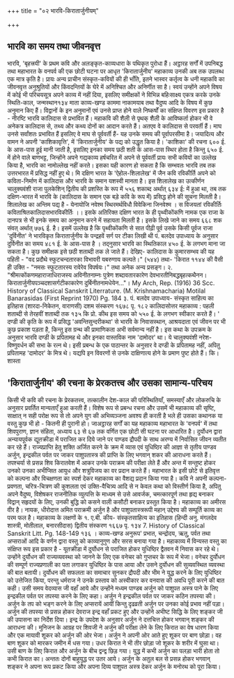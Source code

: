 +++
title = "०२ भारवि-किरातार्जुनीयम्"

+++
## भारवि का समय तथा जीवनवृत्त
भारवि, 'बृहत्त्रयी' के प्रथम कवि और अलङ्कृत-काव्यधारा के पथिकृत पुरोधा हैं। अट्ठारह सर्गों में उपनिबद्ध तथा महाभारत के वनपर्व की एक छोटी घटना पर आधृत 'किरातार्जुनीय' महाकाव्य उनकी अब तक उपलब्ध एक मात्र कृति है। प्रायः अन्य प्राचीन संस्कृत-कवियों की ही भाँति, इतने भास्वर कर्तृत्व के धनी महाकवि का जीवनवृत्त अनुश्रुतियों और किंवदन्तियों के घेरे में अनिश्चित और अनिर्णीत सा है। स्वयं उन्होंने अपने विषय में कोई भी परिचयसूत्र अपने काव्य में नहीं दिया, इसलिए समीक्षकों ने विभिन्न बहिःसाक्ष्य एकत्र करके उनके स्थिति-काल, जन्मस्थान१३४
  माता
काव्य-खण्ड काममा नाकामयाब
तथा वैदुष्य आदि के विषय में कुछ अनुमान किए हैं। विद्वानों के इन अनुमानों एवं उनसे प्राप्त होने वाले निष्कर्षों का संक्षिप्त विवरण इस प्रकार है - नीरष्टि भारवि कालिदास से प्रभावित हैं। महाकवि की शैली से पृथक् शैली के आविष्कर्ता होकर भी वे अनेकत्र कालिदास से, तथ्य और कथ्य दोनों का आदान करते हैं। अतएव वे कालिदास से परवर्ती हैं। माघ उनसे सर्वांशतः प्रभावित हैं इसलिए वे माघ से पूर्ववर्ती हैं- यह उनके समय की पूर्वापरसीमा है। जयादित्य और वामन ने अपनी 'काशिकावृत्ति', में 'किरातार्जुनीय' के पद्य को उद्धृत किया है। 'काशिका' की रचना ६०० ई. के आस-पास हुई मानी जाती है, इसलिए इनका समय छठी शती के आस-पास स्थिर होता है किन्तु ६५० ई. में होने वाले बाणभट्ट, जिन्होंने अपने गद्यकाव्य हर्षचरित में अपने से पूर्ववर्ती प्रायः सभी कवियों का उल्लेख किया है, भारवि का नामोल्लेख नहीं करते। इसका यही कारण हो सकता है कि सम्भवतः भारवि तब तक उत्तरभारत में प्रसिद्ध नहीं हुए थे। मि दक्षिण भारत के 'ऐहोल-शिलालेख' में जैन कवि रविकीर्ति अपने को कविता-निर्माण में कालिदास और भारवि के समान यशस्वी मानता है। इस शिलालेख का उत्कीर्णन चालुक्यवंशी राजा पुलकेशिन् द्वितीय की प्रशस्ति के रूप में ५५६ शकाब्द अर्थात् ६३४ ई: में हुआ था, तब तक दक्षिण-भारत में भारवि के (कालिदास के समान एक बड़े कवि के रूप में) प्रसिद्ध होने की सूचना मिलती है। शिलालेख का अन्तिम पद्य है -
येनायोजि नवेश्म स्थिरमर्थविधौ विवेकिना जिनवेश्म ।
स विजयतां रविकीर्तिः कविताश्रितकालिदासभारविकीर्तिः ।। इसके अतिरिक्त दक्षिण भारत के ही पृथ्वीकोंकणि नामक एक राजा के दानपत्र से भी इनके समय का अनुमान करने में सहायता मिलती है। इसके लिखे जाने का समय ६६८ शक संवत् अर्थात् ७७६ ई. है। इसमें उल्लेख है कि पृथ्वीकोंकणि से सात पीढ़ी पूर्व उसके किसी पूर्वज राजा 'दुर्विनीत' ने भारविकृत किरातार्जुनीय के पन्द्रहवें सर्ग पर टीका लिखी थी पं. बलदेव उपाध्याय के अनुसार दुर्विनीत का समय ४८१ ई. के आस-पास है । तद्नुसार भारवि का स्थितिकाल ४५० ई. के लगभग माना जा सकता है। कुछ समीक्षक इसे छठी शताब्दी तक ले जाते हैं।
देखिए- कालिदास के कुमारसम्भव की यह पहिती - "वद प्रदौथे स्फुटचन्दतारका विभावरी यबरुणाय कल्पते।" (५४४) तथा- 'किरात ११४४ की वैसी ही उक्ति -
"नमसः स्फुटतारस्य रावेरेव विपर्षयः।" तथा अनेक अन्य प्रसङ्ग। २. "श्रीमत्कोंकणमहाराजाधिराजस्य अविनीतनाम्नः पुत्रेण शब्दावतारकारेण देवभारतीनिबद्धबृहत्कथैनन।
किरातार्जुनीयपञ्चदशासर्गटीकाकारेण दुर्बिनीतनामधेयेन..."। My Arch, Rep. (1916) 36 Scc. History of Classical Sanskrit Literrature.
(M. Krishnamacharia) Motilal Banarasidas (First Reprint 1970) Pg. 184 ३. पं. बलदेव उपाध्याय- संस्कृत साहित्य का इतिहास (शारदा-निकेतन, वाराणसी) दशम संस्करण
१६७८ पृ. १८२
कालिदासोत्तर महाकाव्य : पहली शताब्दी से तेरहवीं शताब्दी तक १३५ कि प्रो. कीथ इस समय को ५५० ई. के लगभग स्वीकार करते हैं। ' दण्डी की कृति के रूप में प्रसिद्ध 'अवन्तिसुन्दरीकथा' से भारवि के निवासस्थान, आश्रयदाता एवं जीवन पर भी कुछ प्रकाश पड़ता है, किन्तु इस ग्रन्थ की प्रामाणिकता अभी सर्वमान्य नहीं है। इस कथा के उपक्रम के अनुसार भारवि दण्डी के प्रपितामह थे और इनका वास्तविक नाम 'दामोदर' था। ये चालुक्यवंशी नरेश-विष्णुवर्धन की सभा के रत्न थे। इसी प्रबन्ध के एक पाठान्तर के अनुसार वे दण्डी के प्रपितामह नहीं, अपितु प्रपितामह 'दामोदर' के मित्र थे। यद्यपि इन विवरणों से उनके दाक्षिणात्य होने के प्रमाण पुष्ट होते हैं। कि। शास्ता
## 'किरातार्जुनीय' की रचना के प्रेरकतत्त्व और उसका सामान्य-परिचय
किसी भी कवि की रचना के प्रेरकतत्त्व, तत्कालीन देश-काल की परिस्थितियाँ, समस्याएँ और लोकरुचि के अनुसार प्रवर्तित मान्यताएँ हुआ करती हैं। विशेष रूप से प्रबन्ध रचना और उसमें भी महाकाव्य की सृष्टि, साक्षात् न सही परोक्ष रूप से तो अपने युग की अभिव्यञ्जना अवश्य ही करती है भले ही उसका कथानक या वस्तु कुछ भी हो - कितनी ही पुरानी हो। जाअट्ठारह सर्गों का यह महाकाव्य महाभारत के 'वनपर्व' में तथा शिवपुराण, ज्ञान संहिता, अध्याय ६३ से ६७ तक वर्णित एक छोटी सी घटना पर आधारित है। दुर्योधन द्वारा अन्यायपूर्वक द्यूतक्रीडा में पराजित कर दिये जाने पर पाण्डव द्रौपदी के साथ अरण्य में निर्वासित जीवन व्यतीत कर रहे हैं। राज्यप्राप्ति हेतु शक्ति अर्जित करने के क्रम में व्यास एवं युधिष्ठिर की आज्ञा से तृतीय पाण्डव अर्जुन, इन्द्रकील पर्वत पर जाकर पाशुपतास्त्र की प्राप्ति के लिए भगवान् शकर की आराधना करते हैं। तपश्चर्या से प्रसन्न शिव किरातवेश में आकर उनके पराक्रम की परीक्षा लेते हैं और अन्त में सन्तुष्ट होकर उनको उनका अभीप्सित आयुध और शत्रुविजय का वर प्रदान करते हैं। महाभारत के इसी छोटे से इतिवृत्त को कल्पना और विचक्षणता का स्पर्श देकर महाकाव्य का वैशद्य प्रदान किया गया है। कवि ने अपनी कल्पना-प्रवणता, चरित्र-चित्रण की कुशलता एवं उक्ति-वैचित्र्य आदि से न केवल कथा को विस्तीर्ण किया है, अपितु अपने वैदुष्य, विशेषकर राजनीतिक व्युत्पत्ति के माध्यम से उसे आवर्जक, चमत्कारपूर्ण तथा हृद्य बनाकर विद्वान् सहृदयों के लिए, उनकी बुद्धि को कसने वाली कसौटी बनाकर प्रस्तुत किया है।
महाकाव्य का अमीरस वीर है। नायक, धीरोदात्त अमित पराक्रमी अर्जुन है और पाशुपतास्त्ररूपी महान् उद्देश्य की सम्पूर्ति काव्य का परम फल है। महाकाव्य के लक्षणों के
१. ए.बी. कीय- संस्कृतसाहित्य का इतिहास (हिन्दी अनु. मंगलदेव शास्त्री, मोतीलाल, बनारसीदास)
द्वितीय संस्करण १६६७ पृ. १३४ 7. History of Classical Sanskrit Litt. Pg. 148-149
१३६
। काव्य-खण्ड
अनुरूप' प्रभात, चन्द्रोदय, ऋतु, पर्वत तथा अप्सराओं आदि के वर्णन द्वारा वस्तु को काव्यानुगुण और सरस बनाया गया है। महाकाव्य में विन्यस्त वस्तु का संक्षिप्त रूप इस प्रकार है -
यूतक्रीडा में दुर्योधन से पराजित होकर युधिष्ठिर द्वैतवन में निवास कर रहे थे। उन्होंने दुर्योधन की राज्यव्यवस्था को जानने के लिए एक वनेचर को गुप्तचर के रूप में भेजा। वनेचर दुर्योधन की सम्पूर्ण राज्यप्रणाली का पता लगाकर युधिष्ठिर के पास आया और उसने दुर्योधन की सुव्यवस्थित व्यवस्था की बात बतायी। दुर्योधन की सफलता का समाचार सुनकर द्रौपदी और भीम ने युद्ध करने के लिए युधिष्ठिर को उत्तेजित किया, परन्तु धर्मराज ने उनके प्रस्ताव को अस्वीकार कर वनवास की अवधि पूरी करने की बात कही। उसी समय वेदव्यास जी वहाँ आये और उन्होंने मध्यम पाण्डब अर्जुन को पाशुपत अस्त्र पाने के लिए इन्द्रकील पर्वत पर तपस्या करने के लिए कहा। अर्जुन ने इन्द्रकील पर्वत पर जाकर कठिन तपस्या की। अर्जुन के तप को भङ्ग करने के लिए अप्सरायें आयीं किन्तु दृढव्रती अर्जुन पर उनका कोई प्रभाव नहीं पड़ा। अर्जुन की तपस्या से प्रसन्न होकर देवराज इन्द्र वहाँ प्रकट हुए और उन्होंने अभीष्ट सिद्धि के लिए शङ्कर जी की उपासना का निर्देश दिया। इन्द्र के उपदेश के अनुसार अर्जुन ने दत्तचित्त होकर भगवान् शङ्कर की आराधना की। मुनिजन के आग्रह पर शिवजी ने अर्जुन की परीक्षा लेने के लिए किरात का वेष धारण किया और एक मायावी शूकर को अर्जुन की ओर भेजा। अर्जुन ने अपनी
ओर आते हुए शूकर पर बाण छोड़ा। वह बाण शूकर को मारकर जमीन में धस गया। उधर किरात ने भी तीर छोड़ा जो शूकर के शरीर में घुसा था। उसी बाण के लिए किरात
और अर्जुन के बीच द्वन्द्व छिड़ गया। युद्ध में कभी अर्जुन का पलड़ा भारी होता तो कभी किरात का। अन्ततः दोनों बाहुयुद्ध पर उतर आये। अर्जुन के अतुल बल से प्रसन्न होकर भगवान् शङ्कर ने अपना रूप प्रकट किया और अपना दिव्य पाशुपत अस्त्र देकर अर्जुन के मनोरथ को पूरा किया।